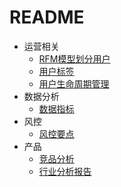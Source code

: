 # README

* 运营相关
  * [RFM模型划分用户](yun-ying-xiang-guan/yong-hu-qun-ti-hua-fen.md)
  * [用户标签](yun-ying-xiang-guan/yong-hu-biao-qian.md)
  * [用户生命周期管理](yun-ying-xiang-guan/yong-hu-sheng-ming-zhou-qi-guan-li.md)
* 数据分析
  * [数据指标](shu-ju-fen-xi/shu-ju-zhi-biao.md)
* 风控
  * [风控要点](feng-kong/untitled.md)
* 产品
  * [竞品分析](chan-pin/jing-pin-fen-xi.md)
  * [行业分析报告](chan-pin/hang-ye-fen-xi.md)



